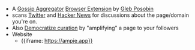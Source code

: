 - A [Gossip Aggregator](<Gossip Aggregator.md>) [Browser Extension](<Browser Extension.md>) by [Gleb Posobin](<Gleb Posobin.md>)
- scans [Twitter](<Twitter.md>) and [Hacker News](<Hacker News.md>) for discussions about the page/domain you're on. 
- Also [Democratize curation](<Democratize curation.md>) by "amplifying" a page to your followers
- Website
    - {{iframe: https://ampie.app}}
